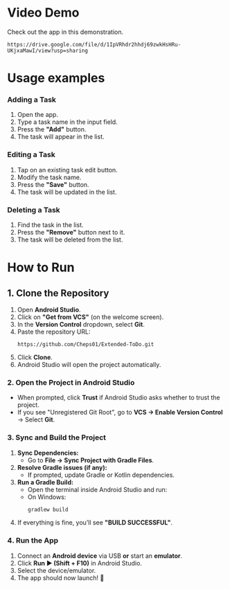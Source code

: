 # Video Demo
Check out the app in this demonstration.
```
https://drive.google.com/file/d/1IpVRhdr2hhdj69zwkHsHRu-UKjxaMawI/view?usp=sharing
```

# Usage examples
### Adding a Task
1. Open the app.
2. Type a task name in the input field.
3. Press the **"Add"** button.
4. The task will appear in the list.

### Editing a Task
1. Tap on an existing task edit button.
2. Modify the task name.
3. Press the **"Save"** button.
4. The task will be updated in the list.

### Deleting a Task
1. Find the task in the list.
2. Press the **"Remove"** button next to it.
3. The task will be deleted from the list.

# How to Run
## 1. Clone the Repository
1. Open **Android Studio**.
2. Click on **"Get from VCS"** (on the welcome screen).
3. In the **Version Control** dropdown, select **Git**.
4. Paste the repository URL:
   ```
   https://github.com/Cheps01/Extended-ToDo.git
   ```
5. Click **Clone**.
6. Android Studio will open the project automatically.

### 2. Open the Project in Android Studio
- When prompted, click **Trust** if Android Studio asks whether to trust the project.
- If you see "Unregistered Git Root", go to **VCS → Enable Version Control** → Select **Git**.

### 3. Sync and Build the Project
1. **Sync Dependencies:**
   - Go to **File → Sync Project with Gradle Files**.
2. **Resolve Gradle issues (if any):**
   - If prompted, update Gradle or Kotlin dependencies.
3. **Run a Gradle Build:**
   - Open the terminal inside Android Studio and run:
   - On Windows:
     ```sh
     gradlew build
     ```
4. If everything is fine, you’ll see **"BUILD SUCCESSFUL"**.

### 4️. Run the App
1. Connect an **Android device** via USB **or** start an **emulator**.
2. Click **Run ▶ (Shift + F10)** in Android Studio.
3. Select the device/emulator.
4. The app should now launch! 🚀
